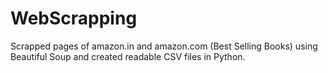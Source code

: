 # WebScrapping
Scrapped pages of amazon.in and amazon.com (Best Selling Books) using Beautiful Soup and created readable CSV files in Python.
